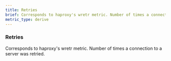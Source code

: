 ```yaml
---
title: Retries
brief: Corresponds to haproxy's wretr metric. Number of times a connection to a server was retried.
metric_type: derive
---
```

### Retries

Corresponds to haproxy's wretr metric. Number of times a connection to a server was retried.